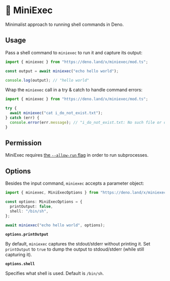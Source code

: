 # 🐤 MiniExec

Minimalist approach to running shell commands in Deno.

## Usage

Pass a shell command to `miniexec` to run it and capture its output:

```ts
import { miniexec } from "https://deno.land/x/miniexec/mod.ts";

const output = await miniexec("echo hello world");

console.log(output); // "hello world"
```

Wrap the `miniexec` call in a try & catch to handle command errors:

```ts
import { miniexec } from "https://deno.land/x/miniexec/mod.ts";

try {
  await miniexec("cat i_do_not_exist.txt");
} catch (err) {
  console.error(err.message); // "i_do_not_exist.txt: No such file or directory"
}
```

## Permission

MiniExec requires [the `--allow-run` flag](https://deno.land/manual/getting_started/permissions#permissions-list) in order to run subprocesses.

## Options

Besides the input command, `miniexec` accepts a parameter object:

```ts
import { miniexec, MiniExecOptions } from "https://deno.land/x/miniexec/mod.ts";

const options: MiniExecOptions = {
  printOutput: false,
  shell: "/bin/sh",
};

await miniexec("echo hello world", options);
```

**`options.printOutput`**

By default, `miniexec` captures the stdout/stderr without printing it. Set `printOutput` to `true` to dump the output to stdoud/stderr (while still capturing it).

**`options.shell`**

Specifies what shell is used. Default is `/bin/sh`.
